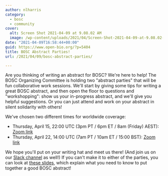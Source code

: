 ```yaml
---
author: nlharris
category:
  - bosc
  - community
cover:
  alt: Screen Shot 2021-04-09 at 9.08.02 AM
  image: /wp-content/uploads/2021/04/Screen-Shot-2021-04-09-at-9.08.02-AM.png
date: "2021-04-09T16:58:44+00:00"
guid: https://www.open-bio.org/?p=5404
title: BOSC Abstract Parties!
url: /2021/04/09/bosc-abstract-parties/

---
```

Are you thinking of writing an abstract for BOSC? We're here to help! The BOSC Organizing Committee is holding two "abstract parties" that will be fun collaborative work sessions. We'll start by giving some tips for writing a great BOSC abstract, and then open the floor to questions and "workshopping": show us your in-progress abstract, and we'll give you helpful suggestions. Or you can just attend and work on your abstract in silent solidarity with others!

We've chosen two different times for worldwide coverage:

- Thursday, April 15, 22:00 UTC (3pm PT / 6pm ET / 8am (Friday) AEST): [Zoom link](https://lbnl.zoom.us/j/95136477143?pwd=MHVtQUZ2V3VLY1V5SnRXLytxSkRpQT09)
- Thursday, April 22, 14:00 UTC (7am PT / 10am ET / 15:00 BST): [Zoom link](https://cshl-dnalc.zoom.us/j/96052351236?pwd=bnU5ZVNkSFpSNUNUemhHZnlPRi9ldz09)

We hope you'll put on your writing hat and meet us there! (And join us on our [Slack channel](https://join.slack.com/t/obf-bosc/shared_invite/zt-n5ur1gsj-z2C~69_4lYTFPg5tbWA8Ew) as well!)
If you can't make it to either of the parties, you can look at [these slides](https://docs.google.com/presentation/d/1nflJhmwkFe5yaE3tBbrAgBJOAiw9rE4WwuJkGvKCiUQ/edit), which explain what you need to know to put together a good BOSC abstract!
